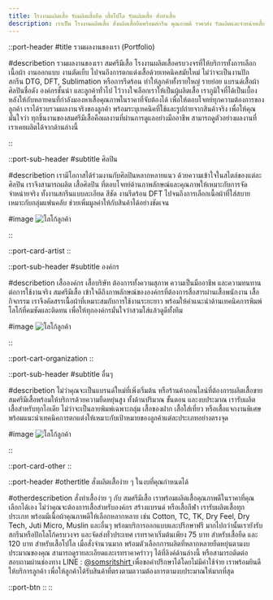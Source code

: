 ```yaml
---
title: โรงงานผลิตเสื้อ รับผลิตเสื้อยืด เสื้อโปโล รับผลิตเสื้อ สั่งทำเสื้อ
description: เราเป็น โรงงานผลิตเสื้อ สั่งผลิตเสื้อยืดพร้อมสกรีน คุณภาพดี ราคาส่ง รับผลิตและจำหน่ายเสื้อ พร้อมสกรีนโลโก้ ทำแบรนด์ตัวเอง
---
```


::port-header
#title
รวมผลงานของเรา (Portfolio)

#describetion
รวมผลงานของเรา สมศรีมีเสื้อ โรงงานผลิตเสื้อครบวงจรที่ให้บริการทั้งการเลือกเนื้อผ้า งานออกแบบ งานตัดเย็บ
ไปจนถึงการตกแต่งเสื้อด้วยเทคนิคสมัยใหม่ ไม่ว่าจะเป็นงานปัก สกรีน DTG, DFT, Sublimation หรือการรีดร้อน
ทำให้ลูกค้าทั้งรายใหญ่ รายย่อย แบรนด์เสื้อผ้า ศิลปินชื่อดัง องค์กรชั้นนำ และลูกค้าทั่วไป
ไว้วางใจเลือกเราให้เป็นผู้ผลิตเสื้อ
เราภูมิใจที่ได้เป็นเบื้องหลังให้กับหลายคนที่กำลังมองหาเสื้อคุณภาพในราคาที่จับต้องได้
เพื่อให้ตอบโจทย์ทุกความต้องการของลูกค้า เราได้รวบรวมผลงานจริงของลูกค้า
พร้อมระบุเทคนิคที่ใช้และรูปถ่ายจากสินค้าจริง เพื่อให้คุณมั่นใจว่า
ทุกชิ้นงานของสมศรีมีเสื้อคือผลงานที่ผ่านการดูแลอย่างมืออาชีพ
สามารถดูตัวอย่างผลงานที่เราเคยผลิตได้จากด้านล่างนี้

::

::port-sub-header
#subtitle
ศิลปิน

#describetion
เรามีโอกาสได้ร่วมงานกับศิลปินหลากหลายแนว ด้วยความเข้าใจในสไตล์ของแต่ละศิลปิน เราจึงสามารถผลิต เสื้อศิลปิน ที่ตอบโจทย์ด้านภาพลักษณ์และคุณภาพให้เหมาะกับการจัดจำหน่ายจริง ทั้งงานสกรีนแบบละเอียด สีชัด งานรีดร้อน DFT ไปจนถึงการเลือกเนื้อผ้าที่ใส่สบาย เหมาะกับกลุ่มแฟนคลับ ช่วยเพิ่มมูลค่าให้กับสินค้าได้อย่างชัดเจน

#image
![โลโก้ลูกค้า](/home/portfolio/2.JPG)

::

::port-card-artist
::

::port-sub-header
#subtitle
องค์กร

#describetion
เสื้อองค์กร เสื้อบริษัท ต้องการทั้งความสุภาพ ความเป็นมืออาชีพ และความทนทานต่อการใช้งานจริง สมศรีมีเสื้อ เข้าใจดีถึงภาพลักษณ์ขององค์กรที่ต้องการสื่อสารผ่านเสื้อพนักงาน เสื้อกิจกรรม เราจึงคัดสรรเนื้อผ้าที่เหมาะสมกับการใช้งานระยะยาว พร้อมให้คำแนะนำด้านเทคนิคการพิมพ์โลโก้ที่คมชัดและติดทน เพื่อให้ทุกองค์กรมั่นใจว่าสวมใส่แล้วดูดีทั้งทีม

#image
![โลโก้ลูกค้า](/home/portfolio/5.JPG)

::

::port-cart-organization
::

::port-sub-header
#subtitle
อื่นๆ

#describetion
ไม่ว่าคุณจะเป็นแบรนด์ใหม่ที่เพิ่งเริ่มต้น หรือร้านค้าออนไลน์ที่ต้องการผลิตเสื้อขาย สมศรีมีเสื้อพร้อมให้บริการด้วยความยืดหยุ่นสูง ทั้งด้านปริมาณ ขั้นตอน และงบประมาณ เรารับผลิตเสื้อสำหรับทุกไอเดีย ไม่ว่าจะเป็นลายพิมพ์เฉพาะกลุ่ม เสื้อของฝาก เสื้อใส่เที่ยว หรือเสื้อแจกงานพิเศษ พร้อมแนะนำเทคนิคการตกแต่งให้เหมาะกับเป้าหมายของลูกค้าแต่ละประเภทอย่างตรงจุด

#image
![โลโก้ลูกค้า](/home/portfolio/3.JPG)

::

::port-card-other
::

::port-header
#othertitle
สั่งผลิตเสื้อง่าย ๆ ในงบที่คุณกำหนดได้

#otherdescribetion
สั่งทำเสื้อง่าย ๆ กับ สมศรีมีเสื้อ เราพร้อมผลิตเสื้อคุณภาพดีในราคาที่คุณเลือกได้เอง ไม่ว่าคุณจะต้องการเสื้อสำหรับองค์กร สร้างแบรนด์ หรือเสื้อกีฬา เรารับผลิตเสื้อทุกประเภท พร้อมมีเนื้อผ้าคุณภาพดีให้เลือกหลากหลาย เช่น Cotton, TC, TK, Dry Feel, Dry Tech, Juti Micro, Muslin และอื่นๆ พร้อมบริการออกแบบและปรึกษาฟรี มากไปกว่านั้นเรายังรับสกรีนหรือปักโลโก้ครบวงจร และจัดส่งทั่วประเทศ เรทราคาเริ่มต้นเพียง 75 บาท สำหรับเสื้อยืด และ 120 บาท สำหรับเสื้อโปโล เมื่อสั่งจำนวนมาก พร้อมตัวเลือกการผลิตที่หลากหลายยืดหยุ่นตามงบประมาณของคุณ สามารถดูรายละเอียดและเรทราคาคร่าวๆ ได้ที่ลิงค์ด้านล่างนี้ หรือสามารถติดต่อสอบถามผ่านช่องทาง LINE : <a href="https://page.line.me/diz8986o?openQrModal=true" class="text-primary hover:text-primary-50 font-bold duration-300" target="_blank"> @somsritshirt </a>เพื่อขอคำปรึกษาได้โดยไม่มีค่าใช้จ่าย เราพร้อมยินดีให้บริการลูกค้า เพื่อให้ลูกค้าได้รับสินค้าที่ตรงตามตวามต้องการตามงบประมาณให้มากที่สุด

::port-btn
::
::



